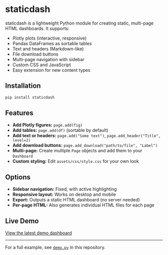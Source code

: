 # staticdash

staticdash is a lightweight Python module for creating static, multi-page HTML dashboards. It supports:

- Plotly plots (interactive, responsive)
- Pandas DataFrames as sortable tables
- Text and headers (Markdown-like)
- File download buttons
- Multi-page navigation with sidebar
- Custom CSS and JavaScript
- Easy extension for new content types

## Installation

```bash
pip install staticdash 
```

## Features

- **Add Plotly figures:** `page.add(fig)`
- **Add tables:** `page.add(df)` (sortable by default)
- **Add text or headers:** `page.add("Some text")`, `page.add_header("Title", level=2)`
- **Add download buttons:** `page.add_download("path/to/file", "Label")`
- **Multi-page:** Create multiple `Page` objects and add them to your `Dashboard`
- **Custom styling:** Edit `assets/css/style.css` for your own look

## Options

- **Sidebar navigation:** Fixed, with active highlighting
- **Responsive layout:** Works on desktop and mobile
- **Export:** Outputs a static HTML dashboard (no server needed)
- **Per-page HTML:** Also generates individual HTML files for each page

## Live Demo

[View the latest demo dashboard](https://briday1.github.io/staticdash/)

---

For a full example, see [`demo.py`](./demo.py) in this repository.